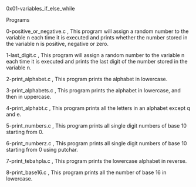 0x01-variables_if_else_while

Programs

0-positive_or_negative.c , This program will assign a random number to the variable n each time it is executed and prints whether the number stored in the variable n is positive, negative or zero.

1-last_digit.c , This program will assign a random number to the variable n each time it is executed and prints the last digit of the number stored in the variable n.

2-print_alphabet.c , This program prints the alphabet in lowercase.

3-print_alphabets.c , This program prints the alphabet in lowercase, and then in uppercase.

4-print_alphabt.c , This program prints all the letters in an alphabet except q and e.

5-print_numbers.c , This program prints all single digit numbers of base 10 starting from 0.

6-print_numberz.c , This program prints all single digit numbers of base 10 starting from 0 using putchar.

7-print_tebahpla.c , This program prints the lowercase alphabet in reverse.

8-print_base16.c , This program prints all the number of base 16 in lowercase.
